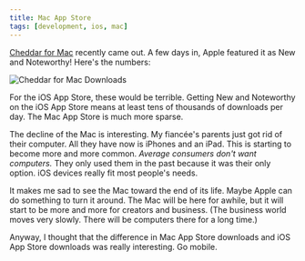 ```yaml
---
title: Mac App Store
tags: [development, ios, mac]
---
```


[Cheddar for Mac](https://cheddarapp.com/mac/download) recently came out. A few days in, Apple featured it as New and Noteworthy! Here's the numbers:

![Cheddar for Mac Downloads](http://assets.samsoff.es/posts/mac-app-store/chart.png)

For the iOS App Store, these would be terrible. Getting New and Noteworthy on the iOS App Store means at least tens of thousands of downloads per day. The Mac App Store is much more sparse.

The decline of the Mac is interesting. My fiancée's parents just got rid of their computer. All they have now is iPhones and an iPad. This is starting to become more and more common. *Average consumers don't want computers.* They only used them in the past because it was their only option. iOS devices really fit most people's needs.

It makes me sad to see the Mac toward the end of its life. Maybe Apple can do something to turn it around. The Mac will be here for awhile, but it will start to be more and more for creators and business. (The business world moves very slowly. There will be computers there for a long time.)

Anyway, I thought that the difference in Mac App Store downloads and iOS App Store downloads was really interesting. Go mobile.
